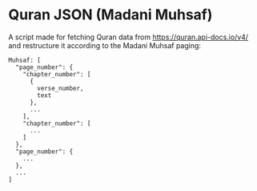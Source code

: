 # Quran JSON (Madani Muhsaf)

A script made for fetching Quran data from https://quran.api-docs.io/v4/ and restructure it according to the Madani Muhsaf paging:

```
Muhsaf: [
  "page_number": {
    "chapter_number": [
      {
        verse_number,
        text
      },
      ...
    ],
    "chapter_number": [
      ...
    ]
  },
  "page_number": {
    ...
  },
  ...
]
```
